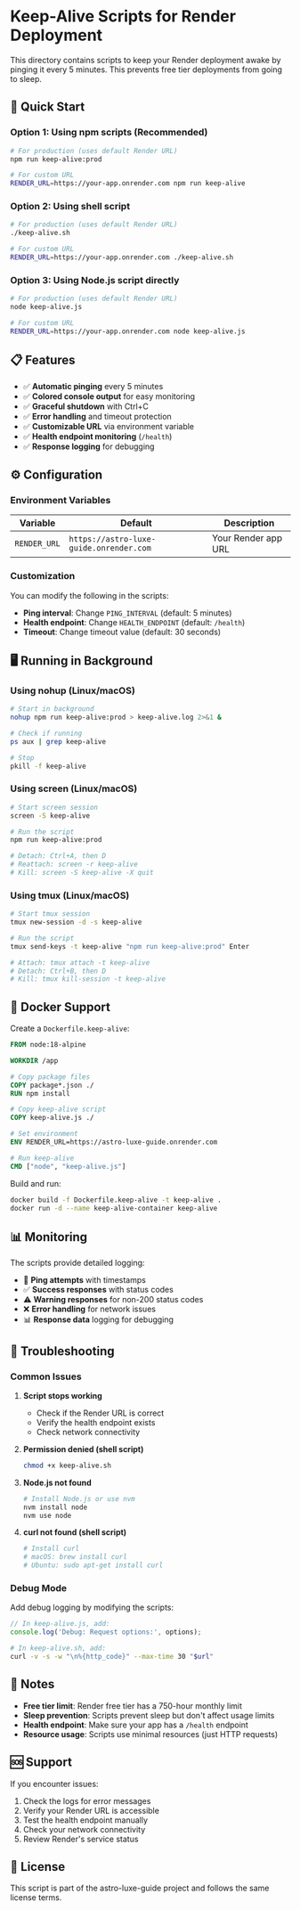# Keep-Alive Scripts for Render Deployment

This directory contains scripts to keep your Render deployment awake by pinging it every 5 minutes. This prevents free tier deployments from going to sleep.

## 🚀 Quick Start

### Option 1: Using npm scripts (Recommended)
```bash
# For production (uses default Render URL)
npm run keep-alive:prod

# For custom URL
RENDER_URL=https://your-app.onrender.com npm run keep-alive
```

### Option 2: Using shell script
```bash
# For production (uses default Render URL)
./keep-alive.sh

# For custom URL
RENDER_URL=https://your-app.onrender.com ./keep-alive.sh
```

### Option 3: Using Node.js script directly
```bash
# For production (uses default Render URL)
node keep-alive.js

# For custom URL
RENDER_URL=https://your-app.onrender.com node keep-alive.js
```

## 📋 Features

- ✅ **Automatic pinging** every 5 minutes
- ✅ **Colored console output** for easy monitoring
- ✅ **Graceful shutdown** with Ctrl+C
- ✅ **Error handling** and timeout protection
- ✅ **Customizable URL** via environment variable
- ✅ **Health endpoint monitoring** (`/health`)
- ✅ **Response logging** for debugging

## ⚙️ Configuration

### Environment Variables

| Variable | Default | Description |
|----------|---------|-------------|
| `RENDER_URL` | `https://astro-luxe-guide.onrender.com` | Your Render app URL |

### Customization

You can modify the following in the scripts:

- **Ping interval**: Change `PING_INTERVAL` (default: 5 minutes)
- **Health endpoint**: Change `HEALTH_ENDPOINT` (default: `/health`)
- **Timeout**: Change timeout value (default: 30 seconds)

## 🖥️ Running in Background

### Using nohup (Linux/macOS)
```bash
# Start in background
nohup npm run keep-alive:prod > keep-alive.log 2>&1 &

# Check if running
ps aux | grep keep-alive

# Stop
pkill -f keep-alive
```

### Using screen (Linux/macOS)
```bash
# Start screen session
screen -S keep-alive

# Run the script
npm run keep-alive:prod

# Detach: Ctrl+A, then D
# Reattach: screen -r keep-alive
# Kill: screen -S keep-alive -X quit
```

### Using tmux (Linux/macOS)
```bash
# Start tmux session
tmux new-session -d -s keep-alive

# Run the script
tmux send-keys -t keep-alive "npm run keep-alive:prod" Enter

# Attach: tmux attach -t keep-alive
# Detach: Ctrl+B, then D
# Kill: tmux kill-session -t keep-alive
```

## 🐳 Docker Support

Create a `Dockerfile.keep-alive`:

```dockerfile
FROM node:18-alpine

WORKDIR /app

# Copy package files
COPY package*.json ./
RUN npm install

# Copy keep-alive script
COPY keep-alive.js ./

# Set environment
ENV RENDER_URL=https://astro-luxe-guide.onrender.com

# Run keep-alive
CMD ["node", "keep-alive.js"]
```

Build and run:
```bash
docker build -f Dockerfile.keep-alive -t keep-alive .
docker run -d --name keep-alive-container keep-alive
```

## 📊 Monitoring

The scripts provide detailed logging:

- 🔄 **Ping attempts** with timestamps
- ✅ **Success responses** with status codes
- ⚠️ **Warning responses** for non-200 status codes
- ❌ **Error handling** for network issues
- 📊 **Response data** logging for debugging

## 🔧 Troubleshooting

### Common Issues

1. **Script stops working**
   - Check if the Render URL is correct
   - Verify the health endpoint exists
   - Check network connectivity

2. **Permission denied (shell script)**
   ```bash
   chmod +x keep-alive.sh
   ```

3. **Node.js not found**
   ```bash
   # Install Node.js or use nvm
   nvm install node
   nvm use node
   ```

4. **curl not found (shell script)**
   ```bash
   # Install curl
   # macOS: brew install curl
   # Ubuntu: sudo apt-get install curl
   ```

### Debug Mode

Add debug logging by modifying the scripts:

```javascript
// In keep-alive.js, add:
console.log('Debug: Request options:', options);
```

```bash
# In keep-alive.sh, add:
curl -v -s -w "\n%{http_code}" --max-time 30 "$url"
```

## 📝 Notes

- **Free tier limit**: Render free tier has a 750-hour monthly limit
- **Sleep prevention**: Scripts prevent sleep but don't affect usage limits
- **Health endpoint**: Make sure your app has a `/health` endpoint
- **Resource usage**: Scripts use minimal resources (just HTTP requests)

## 🆘 Support

If you encounter issues:

1. Check the logs for error messages
2. Verify your Render URL is accessible
3. Test the health endpoint manually
4. Check your network connectivity
5. Review Render's service status

## 📄 License

This script is part of the astro-luxe-guide project and follows the same license terms.
